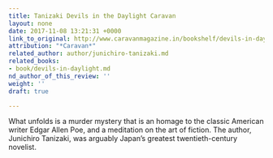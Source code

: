 ```yaml
---
title: Tanizaki Devils in the Daylight Caravan
layout: none
date: 2017-11-08 13:21:31 +0000
link_to_original: http://www.caravanmagazine.in/bookshelf/devils-in-daylight
attribution: "*Caravan*"
related_author: author/junichiro-tanizaki.md
related_books:
- book/devils-in-daylight.md
nd_author_of_this_review: ''
weight: ''
draft: true

---
```

What unfolds is a murder mystery that is an homage to the classic American writer Edgar Allen Poe, and a meditation on the art of fiction. The author, Junichiro Tanizaki, was arguably Japan’s greatest twentieth-century novelist.